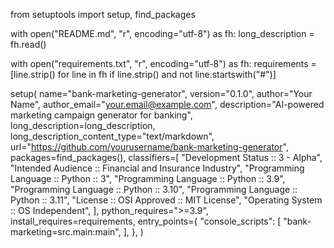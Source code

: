 from setuptools import setup, find_packages

with open("README.md", "r", encoding="utf-8") as fh:
    long_description = fh.read()

with open("requirements.txt", "r", encoding="utf-8") as fh:
    requirements = [line.strip() for line in fh if line.strip() and not line.startswith("#")]

setup(
    name="bank-marketing-generator",
    version="0.1.0",
    author="Your Name",
    author_email="your.email@example.com",
    description="AI-powered marketing campaign generator for banking",
    long_description=long_description,
    long_description_content_type="text/markdown",
    url="https://github.com/yourusername/bank-marketing-generator",
    packages=find_packages(),
    classifiers=[
        "Development Status :: 3 - Alpha",
        "Intended Audience :: Financial and Insurance Industry",
        "Programming Language :: Python :: 3",
        "Programming Language :: Python :: 3.9",
        "Programming Language :: Python :: 3.10",
        "Programming Language :: Python :: 3.11",
        "License :: OSI Approved :: MIT License",
        "Operating System :: OS Independent",
    ],
    python_requires=">=3.9",
    install_requires=requirements,
    entry_points={
        "console_scripts": [
            "bank-marketing=src.main:main",
        ],
    },
)